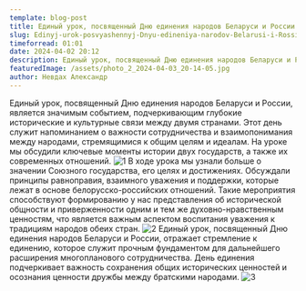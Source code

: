 ```yaml
---
template: blog-post
title: Единый урок, посвященный Дню единения народов Беларуси и России
slug: Edinyj-urok-posvyashennyj-Dnyu-edineniya-narodov-Belarusi-i-Rossii
timeforread: 01:01
date: 2024-04-02 20:12
description: Единый урок, посвященный Дню единения народов Беларуси и России
featuredImage: /assets/photo_2_2024-04-03_20-14-05.jpg
author: Невдах Александр
---
```

Единый урок, посвященный Дню единения народов Беларуси и России, является значимым событием, подчеркивающим глубокие исторические и культурные связи между двумя странами. Этот день служит напоминанием о важности сотрудничества и взаимопонимания между народами, стремящимися к общим целям и идеалам. На уроке мы обсудили ключевые моменты истории двух государств, а также их современных отношений. 
![1](/assets/photo_4_2024-04-03_20-14-05.jpg "1")
В ходе урока мы узнали больше о значении Союзного государства, его целях и достижениях. Обсуждали принципы равноправия, взаимного уважения и поддержки, которые лежат в основе белорусско-российских отношений. Такие мероприятия способствуют формированию у нас представления об исторической общности и приверженности одним и тем же духовно-нравственным ценностям, что является важным аспектом воспитания уважения к традициям народов обеих стран.
![2](/assets/photo_3_2024-04-03_20-14-05.jpg "2")
Единый урок, посвященный Дню единения народов Беларуси и России, отражает стремление к единению, которое служит прочным фундаментом для дальнейшего расширения многопланового сотрудничества. День единения подчеркивает важность сохранения общих исторических ценностей и осознания ценности дружбы между братскими народами. 
![3](/assets/photo_1_2024-04-03_20-14-05.jpg "3")










